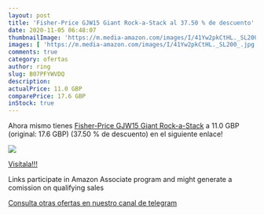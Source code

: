 ```yaml
---
layout: post
title: 'Fisher-Price GJW15 Giant Rock-a-Stack al 37.50 % de descuento'
date: 2020-11-05 06:48:07
thumbnailImage: 'https://m.media-amazon.com/images/I/41Yw2pkCtHL._SL200_.jpg'
images: [ 'https://m.media-amazon.com/images/I/41Yw2pkCtHL._SL200_.jpg' ]
comments: true
category: ofertas
author: ring
slug: B07PFYWVDQ
description:
actualPrice: 11.0 GBP
comparePrice: 17.6 GBP
inStock: true
---
```


Ahora mismo tienes [Fisher-Price GJW15 Giant Rock-a-Stack](https://www.amazon.co.uk/dp/B07PFYWVDQ/?tag=redken01-21) a 11.0 GBP (original: 17.6 GBP) (37.50 %  de descuento) en el siguiente enlace!

[![](https://m.media-amazon.com/images/I/41Yw2pkCtHL._SL200_.jpg)](https://www.amazon.co.uk/dp/B07PFYWVDQ/?tag=redken01-21)

[Visítala!!!](https://www.amazon.co.uk/dp/B07PFYWVDQ/?tag=redken01-21)

Links participate in Amazon Associate program and might generate a comission on qualifying sales

[Consulta otras ofertas en nuestro canal de telegram](https://t.me/s/ofertas25)
